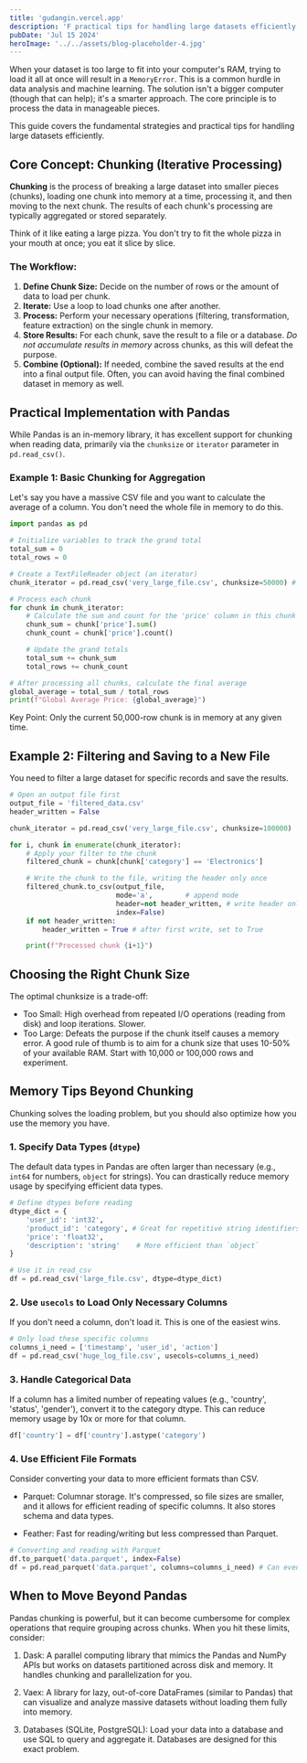 ```yaml
---
title: 'gudangin.vercel.app'
description: 'F practical tips for handling large datasets efficiently'
pubDate: 'Jul 15 2024'
heroImage: '../../assets/blog-placeholder-4.jpg'
---
```


When your dataset is too large to fit into your computer's RAM, trying to load it all at once will result in a `MemoryError`. This is a common hurdle in data analysis and machine learning. The solution isn't a bigger computer (though that can help); it's a smarter approach. The core principle is to process the data in manageable pieces.

This guide covers the fundamental strategies and practical tips for handling large datasets efficiently.

## Core Concept: Chunking (Iterative Processing)

**Chunking** is the process of breaking a large dataset into smaller pieces (chunks), loading one chunk into memory at a time, processing it, and then moving to the next chunk. The results of each chunk's processing are typically aggregated or stored separately.

Think of it like eating a large pizza. You don't try to fit the whole pizza in your mouth at once; you eat it slice by slice.

### The Workflow:
1.  **Define Chunk Size:** Decide on the number of rows or the amount of data to load per chunk.
2.  **Iterate:** Use a loop to load chunks one after another.
3.  **Process:** Perform your necessary operations (filtering, transformation, feature extraction) on the single chunk in memory.
4.  **Store Results:** For each chunk, save the result to a file or a database. *Do not accumulate results in memory* across chunks, as this will defeat the purpose.
5.  **Combine (Optional):** If needed, combine the saved results at the end into a final output file. Often, you can avoid having the final combined dataset in memory as well.


## Practical Implementation with Pandas

While Pandas is an in-memory library, it has excellent support for chunking when reading data, primarily via the `chunksize` or `iterator` parameter in `pd.read_csv()`.

### Example 1: Basic Chunking for Aggregation

Let's say you have a massive CSV file and you want to calculate the average of a column. You don't need the whole file in memory to do this.

```python
import pandas as pd

# Initialize variables to track the grand total
total_sum = 0
total_rows = 0

# Create a TextFileReader object (an iterator)
chunk_iterator = pd.read_csv('very_large_file.csv', chunksize=50000) # 50,000 rows per chunk

# Process each chunk
for chunk in chunk_iterator:
    # Calculate the sum and count for the 'price' column in this chunk
    chunk_sum = chunk['price'].sum()
    chunk_count = chunk['price'].count()

    # Update the grand totals
    total_sum += chunk_sum
    total_rows += chunk_count

# After processing all chunks, calculate the final average
global_average = total_sum / total_rows
print(f"Global Average Price: {global_average}")
```
Key Point: Only the current 50,000-row chunk is in memory at any given time.

## Example 2: Filtering and Saving to a New File

You need to filter a large dataset for specific records and save the results.

```python
# Open an output file first
output_file = 'filtered_data.csv'
header_written = False

chunk_iterator = pd.read_csv('very_large_file.csv', chunksize=100000)

for i, chunk in enumerate(chunk_iterator):
    # Apply your filter to the chunk
    filtered_chunk = chunk[chunk['category'] == 'Electronics']

    # Write the chunk to the file, writing the header only once
    filtered_chunk.to_csv(output_file,
                          mode='a',        # append mode
                          header=not header_written, # write header only if not written
                          index=False)
    if not header_written:
        header_written = True # after first write, set to True

    print(f"Processed chunk {i+1}")
```

## Choosing the Right Chunk Size

The optimal chunksize is a trade-off:
- Too Small: High overhead from repeated I/O operations (reading from disk) and loop iterations. Slower.
- Too Large: Defeats the purpose if the chunk itself causes a memory error. A good rule of thumb is to aim for a chunk size that uses 10-50% of your available RAM. Start with 10,000 or 100,000 rows and experiment.


## Memory Tips Beyond Chunking
Chunking solves the loading problem, but you should also optimize how you use the memory you have.


### 1. Specify Data Types (`dtype`)
The default data types in Pandas are often larger than necessary (e.g., `int64` for numbers, `object` for strings). You can drastically reduce memory usage by specifying efficient data types.

```python
# Define dtypes before reading
dtype_dict = {
    'user_id': 'int32',
    'product_id': 'category', # Great for repetitive string identifiers
    'price': 'float32',
    'description': 'string'    # More efficient than `object`
}

# Use it in read_csv
df = pd.read_csv('large_file.csv', dtype=dtype_dict)
```

### 2. Use `usecols` to Load Only Necessary Columns
If you don't need a column, don't load it. This is one of the easiest wins.
```python
# Only load these specific columns
columns_i_need = ['timestamp', 'user_id', 'action']
df = pd.read_csv('huge_log_file.csv', usecols=columns_i_need)
```

### 3. Handle Categorical Data
If a column has a limited number of repeating values (e.g., 'country', 'status', 'gender'), convert it to the category dtype. This can reduce memory usage by 10x or more for that column.

```python
df['country'] = df['country'].astype('category')
```

### 4. Use Efficient File Formats

Consider converting your data to more efficient formats than CSV.

- Parquet: Columnar storage. It's compressed, so file sizes are smaller, and it allows for efficient reading of specific columns. It also stores schema and data types.

- Feather: Fast for reading/writing but less compressed than Parquet.

```python
# Converting and reading with Parquet
df.to_parquet('data.parquet', index=False)
df = pd.read_parquet('data.parquet', columns=columns_i_need) # Can even select columns!
```


## When to Move Beyond Pandas
Pandas chunking is powerful, but it can become cumbersome for complex operations that require grouping across chunks. When you hit these limits, consider:
1. Dask: A parallel computing library that mimics the Pandas and NumPy APIs but works on datasets partitioned across disk and memory. It handles chunking and parallelization for you.

2. Vaex: A library for lazy, out-of-core DataFrames (similar to Pandas) that can visualize and analyze massive datasets without loading them fully into memory.

3. Databases (SQLite, PostgreSQL): Load your data into a database and use SQL to query and aggregate it. Databases are designed for this exact problem.



